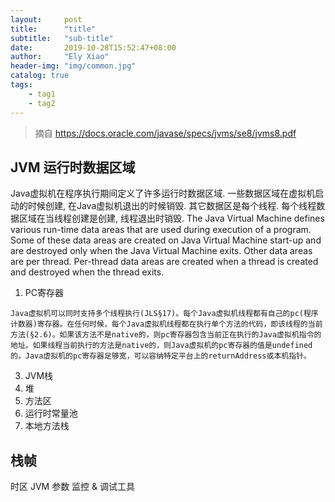 ```yaml
---
layout:     post
title:      "title"
subtitle:   "sub-title"
date:       2019-10-28T15:52:47+08:00
author:     "Ely Xiao"
header-img: "img/common.jpg"
catalog: true
tags:
    - tag1
    - tag2
---
```

> 摘自 https://docs.oracle.com/javase/specs/jvms/se8/jvms8.pdf


## JVM 运行时数据区域
Java虚拟机在程序执行期间定义了许多运行时数据区域.  一些数据区域在虚拟机启动的时候创建, 在Java虚拟机退出的时候销毁. 其它数据区是每个线程.  每个线程数据区域在当线程创建是创建,  线程退出时销毁.
The Java Virtual Machine defines various run-time data areas that are used during execution of a program. Some of these data areas are created on Java Virtual Machine start-up and are destroyed only when the Java Virtual Machine exits. Other data areas are per thread. Per-thread data areas are created when a thread is created and destroyed when the thread exits.

1. PC寄存器
```
Java虚拟机可以同时支持多个线程执行(JLS§17)。每个Java虚拟机线程都有自己的pc(程序计数器)寄存器。在任何时候，每个Java虚拟机线程都在执行单个方法的代码，即该线程的当前方法(§2.6)。如果该方法不是native的，则pc寄存器包含当前正在执行的Java虚拟机指令的地址。如果线程当前执行的方法是native的，则Java虚拟机的pc寄存器的值是undefined的。Java虚拟机的pc寄存器足够宽，可以容纳特定平台上的returnAddress或本机指针。
```
3. JVM栈
4. 堆
5. 方法区
6. 运行时常量池
7. 本地方法栈


## 栈帧




时区
JVM 参数
监控 & 调试工具